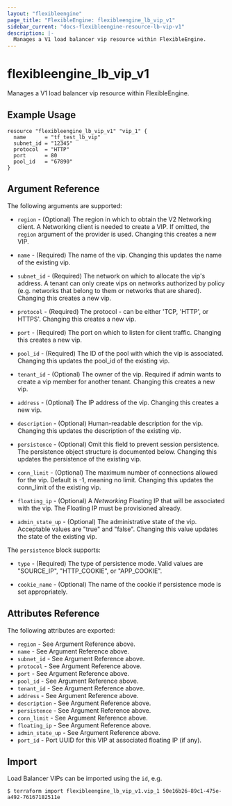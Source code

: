 ```yaml
---
layout: "flexibleengine"
page_title: "FlexibleEngine: flexibleengine_lb_vip_v1"
sidebar_current: "docs-flexibleengine-resource-lb-vip-v1"
description: |-
  Manages a V1 load balancer vip resource within FlexibleEngine.
---
```


# flexibleengine\_lb\_vip_v1

Manages a V1 load balancer vip resource within FlexibleEngine.

## Example Usage

```hcl
resource "flexibleengine_lb_vip_v1" "vip_1" {
  name      = "tf_test_lb_vip"
  subnet_id = "12345"
  protocol  = "HTTP"
  port      = 80
  pool_id   = "67890"
}
```

## Argument Reference

The following arguments are supported:

* `region` - (Optional) The region in which to obtain the V2 Networking client.
    A Networking client is needed to create a VIP. If omitted, the
    `region` argument of the provider is used. Changing this creates a new
    VIP.

* `name` - (Required) The name of the vip. Changing this updates the name of
    the existing vip.

* `subnet_id` - (Required) The network on which to allocate the vip's address. A
    tenant can only create vips on networks authorized by policy (e.g. networks
    that belong to them or networks that are shared). Changing this creates a
    new vip.

* `protocol` - (Required)  The protocol - can be either 'TCP, 'HTTP', or
    HTTPS'. Changing this creates a new vip.

* `port` - (Required) The port on which to listen for client traffic. Changing
    this creates a new vip.

* `pool_id` - (Required) The ID of the pool with which the vip is associated.
    Changing this updates the pool_id of the existing vip.

* `tenant_id` - (Optional) The owner of the vip. Required if admin wants to
    create a vip member for another tenant. Changing this creates a new vip.

* `address` - (Optional)  The IP address of the vip. Changing this creates a new
    vip.

* `description` - (Optional) Human-readable description for the vip. Changing
    this updates the description of the existing vip.

* `persistence` - (Optional) Omit this field to prevent session persistence.
    The persistence object structure is documented below. Changing this updates
    the persistence of the existing vip.

* `conn_limit` - (Optional) The maximum number of connections allowed for the
    vip. Default is -1, meaning no limit. Changing this updates the conn_limit
    of the existing vip.

* `floating_ip` - (Optional) A *Networking* Floating IP that will be associated
    with the vip. The Floating IP must be provisioned already.

* `admin_state_up` - (Optional) The administrative state of the vip.
    Acceptable values are "true" and "false". Changing this value updates the
    state of the existing vip.

The `persistence` block supports:

* `type` - (Required) The type of persistence mode. Valid values are "SOURCE_IP",
    "HTTP_COOKIE", or "APP_COOKIE".

* `cookie_name` - (Optional) The name of the cookie if persistence mode is set
    appropriately.

## Attributes Reference

The following attributes are exported:

* `region` - See Argument Reference above.
* `name` - See Argument Reference above.
* `subnet_id` - See Argument Reference above.
* `protocol` - See Argument Reference above.
* `port` - See Argument Reference above.
* `pool_id` - See Argument Reference above.
* `tenant_id` - See Argument Reference above.
* `address` - See Argument Reference above.
* `description` - See Argument Reference above.
* `persistence` - See Argument Reference above.
* `conn_limit` - See Argument Reference above.
* `floating_ip` - See Argument Reference above.
* `admin_state_up` - See Argument Reference above.
* `port_id` - Port UUID for this VIP at associated floating IP (if any).

## Import

Load Balancer VIPs can be imported using the `id`, e.g.

```
$ terraform import flexibleengine_lb_vip_v1.vip_1 50e16b26-89c1-475e-a492-76167182511e
```

